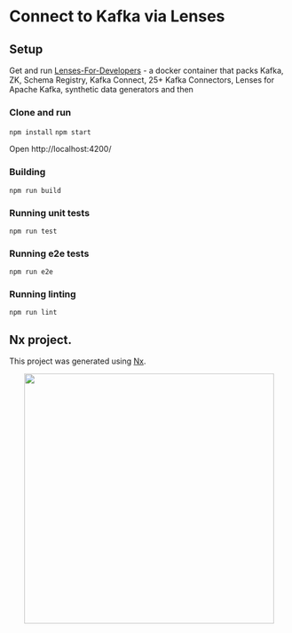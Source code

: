 # Connect to Kafka via Lenses

## Setup

Get and run [Lenses-For-Developers](https://docs.lenses.io/dev/lenses-box/) - a docker container that packs Kafka, ZK, Schema Registry, Kafka Connect, 25+ Kafka Connectors, Lenses for Apache Kafka, synthetic data generators and then 

### Clone and run

`npm install`
`npm start`

Open http://localhost:4200/

### Building

`npm run build`

### Running unit tests

`npm run test`

### Running e2e tests

`npm run e2e`

### Running linting

`npm run lint`

## Nx project.

This project was generated using [Nx](https://nx.dev).

<p style="text-align: center;"><img src="https://raw.githubusercontent.com/nrwl/nx/master/images/nx-logo.png" width="450"></p>